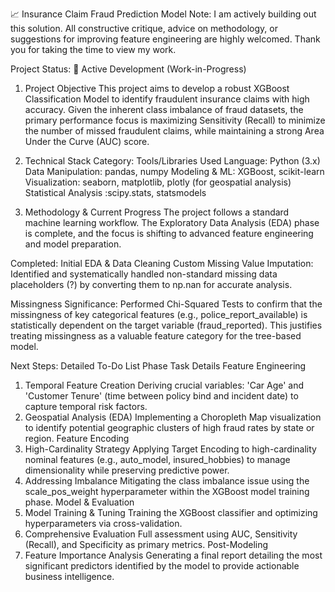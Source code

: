 📈 Insurance Claim Fraud Prediction Model
Note: I am actively building out this solution. All constructive critique, advice on methodology, or suggestions for improving feature engineering are highly welcomed. Thank you for taking the time to view my work.

Project Status: 🚧 Active Development (Work-in-Progress)
1. Project Objective
This project aims to develop a robust XGBoost Classification Model to identify fraudulent insurance claims with high accuracy. Given the inherent class imbalance of fraud datasets, the primary performance focus is maximizing Sensitivity (Recall) to minimize the number of missed fraudulent claims, while maintaining a strong Area Under the Curve (AUC) score.

2. Technical Stack
Category: Tools/Libraries Used
Language: Python (3.x)
Data Manipulation: pandas, numpy
Modeling & ML: XGBoost, scikit-learn
Visualization: seaborn, matplotlib, plotly (for geospatial analysis)
Statistical Analysis :scipy.stats, statsmodels

3. Methodology & Current Progress
The project follows a standard machine learning workflow. The Exploratory Data Analysis (EDA) phase is complete, and the focus is shifting to advanced feature engineering and model preparation.

Completed: Initial EDA & Data Cleaning
Custom Missing Value Imputation: Identified and systematically handled non-standard missing data placeholders (?) by converting them to np.nan for accurate analysis.

Missingness Significance: Performed Chi-Squared Tests to confirm that the missingness of key categorical features (e.g., police_report_available) is statistically dependent on the target variable (fraud_reported). This justifies treating missingness as a valuable feature category for the tree-based model.

Next Steps: Detailed To-Do List
Phase	Task	Details
Feature Engineering	
  1. Temporal Feature Creation	Deriving crucial variables: 'Car Age' and 'Customer Tenure' (time between policy bind and incident date) to capture temporal risk factors.
  2. Geospatial Analysis (EDA)	Implementing a Choropleth Map visualization to identify potential geographic clusters of high fraud rates by state or region.
    Feature Encoding
  3. High-Cardinality Strategy	Applying Target Encoding to high-cardinality nominal features (e.g., auto_model, insured_hobbies) to manage dimensionality while preserving predictive power.
  4. Addressing Imbalance	Mitigating the class imbalance issue using the scale_pos_weight hyperparameter within the XGBoost model training phase.
  Model & Evaluation
  5. Model Training & Tuning	Training the XGBoost classifier and optimizing hyperparameters via cross-validation.
  6. Comprehensive Evaluation	Full assessment using AUC, Sensitivity (Recall), and Specificity as primary metrics.
  Post-Modeling
  7. Feature Importance Analysis	Generating a final report detailing the most significant predictors identified by the model to provide actionable business intelligence.



